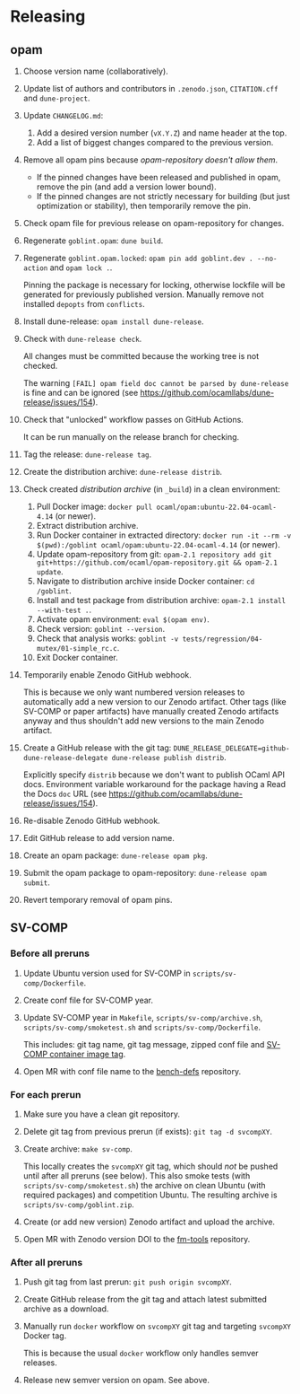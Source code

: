 # Releasing

## opam

1. Choose version name (collaboratively).
2. Update list of authors and contributors in `.zenodo.json`, `CITATION.cff` and `dune-project`.
3. Update `CHANGELOG.md`:

    1. Add a desired version number (`vX.Y.Z`) and name header at the top.
    2. Add a list of biggest changes compared to the previous version.

4. Remove all opam pins because _opam-repository doesn't allow them_.

    * If the pinned changes have been released and published in opam, remove the pin (and add a version lower bound).
    * If the pinned changes are not strictly necessary for building (but just optimization or stability), then temporarily remove the pin.

5. Check opam file for previous release on opam-repository for changes.
6. Regenerate `goblint.opam`: `dune build`.
7. Regenerate `goblint.opam.locked`: `opam pin add goblint.dev . --no-action` and `opam lock .`.

    Pinning the package is necessary for locking, otherwise lockfile will be generated for previously published version.
    Manually remove not installed `depopts` from `conflicts`.

8. Install dune-release: `opam install dune-release`.

9. Check with `dune-release check`.

    All changes must be committed because the working tree is not checked.

    The warning `[FAIL] opam field doc cannot be parsed by dune-release` is fine and can be ignored (see <https://github.com/ocamllabs/dune-release/issues/154>).

10. Check that "unlocked" workflow passes on GitHub Actions.

    It can be run manually on the release branch for checking.

11. Tag the release: `dune-release tag`.
12. Create the distribution archive: `dune-release distrib`.

13. Check created _distribution archive_ (in `_build`) in a clean environment:

    1. Pull Docker image: `docker pull ocaml/opam:ubuntu-22.04-ocaml-4.14` (or newer).
    2. Extract distribution archive.
    3. Run Docker container in extracted directory: `docker run -it --rm -v $(pwd):/goblint ocaml/opam:ubuntu-22.04-ocaml-4.14` (or newer).
    4. Update opam-repository from git: `opam-2.1 repository add git git+https://github.com/ocaml/opam-repository.git && opam-2.1 update`.
    5. Navigate to distribution archive inside Docker container: `cd /goblint`.
    6. Install and test package from distribution archive: `opam-2.1 install --with-test .`.
    7. Activate opam environment: `eval $(opam env)`.
    8. Check version: `goblint --version`.
    9. Check that analysis works: `goblint -v tests/regression/04-mutex/01-simple_rc.c`.
    10. Exit Docker container.

14. Temporarily enable Zenodo GitHub webhook.

    This is because we only want numbered version releases to automatically add a new version to our Zenodo artifact.
    Other tags (like SV-COMP or paper artifacts) have manually created Zenodo artifacts anyway and thus shouldn't add new versions to the main Zenodo artifact.

15. Create a GitHub release with the git tag: `DUNE_RELEASE_DELEGATE=github-dune-release-delegate dune-release publish distrib`.

    Explicitly specify `distrib` because we don't want to publish OCaml API docs.
    Environment variable workaround for the package having a Read the Docs `doc` URL (see <https://github.com/ocamllabs/dune-release/issues/154>).

16. Re-disable Zenodo GitHub webhook.

17. Edit GitHub release to add version name.
18. Create an opam package: `dune-release opam pkg`.
19. Submit the opam package to opam-repository: `dune-release opam submit`.
20. Revert temporary removal of opam pins.


## SV-COMP

### Before all preruns

1. Update Ubuntu version used for SV-COMP in `scripts/sv-comp/Dockerfile`.
2. Create conf file for SV-COMP year.
3. Update SV-COMP year in `Makefile`, `scripts/sv-comp/archive.sh`, `scripts/sv-comp/smoketest.sh` and `scripts/sv-comp/Dockerfile`.

    This includes: git tag name, git tag message, zipped conf file and [SV-COMP container image tag](https://gitlab.com/sosy-lab/benchmarking/competition-scripts/#container-image).

4. Open MR with conf file name to the [bench-defs](https://gitlab.com/sosy-lab/sv-comp/bench-defs) repository.

### For each prerun

1. Make sure you have a clean git repository.
2. Delete git tag from previous prerun (if exists): `git tag -d svcompXY`.
3. Create archive: `make sv-comp`.

    This locally creates the `svcompXY` git tag, which should _not_ be pushed until after all preruns (see below).
    This also smoke tests (with `scripts/sv-comp/smoketest.sh`) the archive on clean Ubuntu (with required packages) and competition Ubuntu.
    The resulting archive is `scripts/sv-comp/goblint.zip`.

4. Create (or add new version) Zenodo artifact and upload the archive.
5. Open MR with Zenodo version DOI to the [fm-tools](https://gitlab.com/sosy-lab/benchmarking/fm-tools) repository.

### After all preruns

1. Push git tag from last prerun: `git push origin svcompXY`.
2. Create GitHub release from the git tag and attach latest submitted archive as a download.
3. Manually run `docker` workflow on `svcompXY` git tag and targeting `svcompXY` Docker tag.

    This is because the usual `docker` workflow only handles semver releases.

4. Release new semver version on opam. See above.
